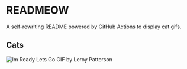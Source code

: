 # READMEOW

A self-rewriting README powered by GitHub Actions to display cat gifs.

## Cats

![Im Ready Lets Go GIF by Leroy Patterson](https://media4.giphy.com/media/CjmvTCZf2U3p09Cn0h/200.gif?cid=9acd02daziw56m75xd1lkdwzrce4wy8wbigh7aspkn6xkkto&ep=v1_gifs_search&rid=200.gif&ct=g)
